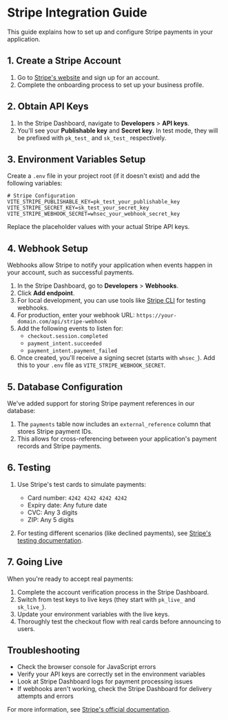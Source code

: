 # Stripe Integration Guide

This guide explains how to set up and configure Stripe payments in your application.

## 1. Create a Stripe Account

1. Go to [Stripe's website](https://stripe.com) and sign up for an account.
2. Complete the onboarding process to set up your business profile.

## 2. Obtain API Keys

1. In the Stripe Dashboard, navigate to **Developers** > **API keys**.
2. You'll see your **Publishable key** and **Secret key**. In test mode, they will be prefixed with `pk_test_` and `sk_test_` respectively.

## 3. Environment Variables Setup

Create a `.env` file in your project root (if it doesn't exist) and add the following variables:

```
# Stripe Configuration
VITE_STRIPE_PUBLISHABLE_KEY=pk_test_your_publishable_key
VITE_STRIPE_SECRET_KEY=sk_test_your_secret_key
VITE_STRIPE_WEBHOOK_SECRET=whsec_your_webhook_secret_key
```

Replace the placeholder values with your actual Stripe API keys.

## 4. Webhook Setup

Webhooks allow Stripe to notify your application when events happen in your account, such as successful payments.

1. In the Stripe Dashboard, go to **Developers** > **Webhooks**.
2. Click **Add endpoint**.
3. For local development, you can use tools like [Stripe CLI](https://stripe.com/docs/stripe-cli) for testing webhooks.
4. For production, enter your webhook URL: `https://your-domain.com/api/stripe-webhook`
5. Add the following events to listen for:
   - `checkout.session.completed`
   - `payment_intent.succeeded`
   - `payment_intent.payment_failed`
6. Once created, you'll receive a signing secret (starts with `whsec_`). Add this to your `.env` file as `VITE_STRIPE_WEBHOOK_SECRET`.

## 5. Database Configuration

We've added support for storing Stripe payment references in our database:

1. The `payments` table now includes an `external_reference` column that stores Stripe payment IDs.
2. This allows for cross-referencing between your application's payment records and Stripe payments.

## 6. Testing

1. Use Stripe's test cards to simulate payments:
   - Card number: `4242 4242 4242 4242`
   - Expiry date: Any future date
   - CVC: Any 3 digits
   - ZIP: Any 5 digits

2. For testing different scenarios (like declined payments), see [Stripe's testing documentation](https://stripe.com/docs/testing).

## 7. Going Live

When you're ready to accept real payments:

1. Complete the account verification process in the Stripe Dashboard.
2. Switch from test keys to live keys (they start with `pk_live_` and `sk_live_`).
3. Update your environment variables with the live keys.
4. Thoroughly test the checkout flow with real cards before announcing to users.

## Troubleshooting

- Check the browser console for JavaScript errors
- Verify your API keys are correctly set in the environment variables
- Look at Stripe Dashboard logs for payment processing issues
- If webhooks aren't working, check the Stripe Dashboard for delivery attempts and errors

For more information, see [Stripe's official documentation](https://stripe.com/docs/payments). 